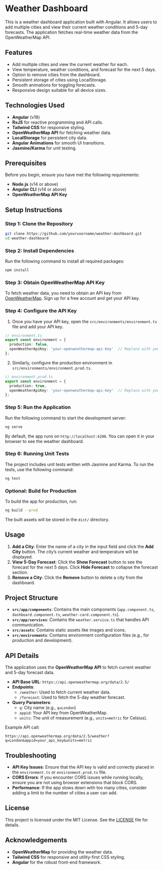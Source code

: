

# Weather Dashboard

This is a weather dashboard application built with Angular. It allows users to add multiple cities and view their current weather conditions and 5-day forecasts. The application fetches real-time weather data from the OpenWeatherMap API.

## Features
- Add multiple cities and view the current weather for each.
- View temperature, weather conditions, and forecast for the next 5 days.
- Option to remove cities from the dashboard.
- Persistent storage of cities using LocalStorage.
- Smooth animations for toggling forecasts.
- Responsive design suitable for all device sizes.

## Technologies Used
- **Angular** (v18)
- **RxJS** for reactive programming and API calls.
- **Tailwind CSS** for responsive styling.
- **OpenWeatherMap API** for fetching weather data.
- **LocalStorage** for persistent city data.
- **Angular Animations** for smooth UI transitions.
- **Jasmine/Karma** for unit testing.

## Prerequisites
Before you begin, ensure you have met the following requirements:
- **Node.js** (v14 or above)
- **Angular CLI** (v14 or above)
- **OpenWeatherMap API Key**

## Setup Instructions

### Step 1: Clone the Repository

```bash
git clone https://github.com/yourusername/weather-dashboard.git
cd weather-dashboard
```

### Step 2: Install Dependencies

Run the following command to install all required packages:

```bash
npm install
```

### Step 3: Obtain OpenWeatherMap API Key

To fetch weather data, you need to obtain an API key from [OpenWeatherMap](https://openweathermap.org/api). Sign up for a free account and get your API key.

### Step 4: Configure the API Key

1. Once you have your API key, open the `src/environments/environment.ts` file and add your API key.

```typescript
// environment.ts
export const environment = {
  production: false,
  openWeatherApiKey: 'your-openweathermap-api-key'  // Replace with your API key
};
```

2. Similarly, configure the production environment in `src/environments/environment.prod.ts`.

```typescript
// environment.prod.ts
export const environment = {
  production: true,
  openWeatherApiKey: 'your-openweathermap-api-key'  // Replace with your API key
};
```

### Step 5: Run the Application

Run the following command to start the development server:

```bash
ng serve
```

By default, the app runs on `http://localhost:4200`. You can open it in your browser to see the weather dashboard.

### Step 6: Running Unit Tests

The project includes unit tests written with Jasmine and Karma. To run the tests, use the following command:

```bash
ng test
```

### Optional: Build for Production

To build the app for production, run:

```bash
ng build --prod
```

The built assets will be stored in the `dist/` directory.

## Usage

1. **Add a City**: Enter the name of a city in the input field and click the **Add City** button. The city’s current weather and temperature will be displayed.
2. **View 5-Day Forecast**: Click the **Show Forecast** button to see the forecast for the next 5 days. Click **Hide Forecast** to collapse the forecast section.
3. **Remove a City**: Click the **Remove** button to delete a city from the dashboard.

## Project Structure

- **`src/app/components`**: Contains the main components (`app.component.ts`, `dashboard.component.ts`, `weather-card.component.ts`).
- **`src/app/services`**: Contains the `weather.service.ts` that handles API communication.
- **`src/assets`**: Contains static assets like images and icons.
- **`src/environments`**: Contains environment configuration files (e.g., for production and development).

## API Details

The application uses the **OpenWeatherMap API** to fetch current weather and 5-day forecast data.

- **API Base URL**: `https://api.openweathermap.org/data/2.5/`
- **Endpoints**:
  - `/weather`: Used to fetch current weather data.
  - `/forecast`: Used to fetch the 5-day weather forecast.
- **Query Parameters**:
  - `q`: City name (e.g., `q=London`)
  - `appid`: Your API key from OpenWeatherMap.
  - `units`: The unit of measurement (e.g., `units=metric` for Celsius).

Example API call:
```
https://api.openweathermap.org/data/2.5/weather?q=London&appid=your_api_key&units=metric
```

## Troubleshooting

- **API Key Issues**: Ensure that the API key is valid and correctly placed in the `environment.ts` or `environment.prod.ts` file.
- **CORS Errors**: If you encounter CORS issues while running locally, ensure you are not using browser extensions that block CORS.
- **Performance**: If the app slows down with too many cities, consider adding a limit to the number of cities a user can add.

## License
This project is licensed under the MIT License. See the [LICENSE](LICENSE) file for details.

## Acknowledgements
- **OpenWeatherMap** for providing the weather data.
- **Tailwind CSS** for responsive and utility-first CSS styling.
- **Angular** for the robust front-end framework.

